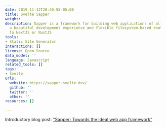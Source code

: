 ```yaml
---
date: 2019-11-12T20:40:55-05:00
title: Svelte Sapper
weight: 
description: Sapper is a framework for building web applications of all sizes, with
  a beautiful development experience and flexible filesystem-based routing. Similar
  to NextJS or NuxtJS
tools:
- Static Site Generator
interactions: []
license: Open Source
data_model: ''
language: Javascript
related_tools: []
tags:
- Svelte
urls:
  website: https://sapper.svelte.dev/
  github: ''
  twitter: ''
  other: ''
resources: []

---
```

Introductory blog post: ["Sapper: Towards the ideal web app framework"](https://svelte.dev/blog/sapper-towards-the-ideal-web-app-framework)